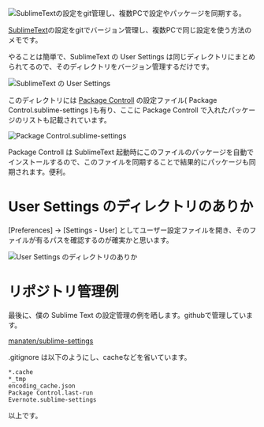 ![SublimeTextの設定をgit管理し、複数PCで設定やパッケージを同期する。](http://manaten.net/wp-content/uploads/2014/03/Sublime_Text_git.png)

[SublimeText](http://www.sublimetext.com/)の設定をgitでバージョン管理し、複数PCで同じ設定を使う方法のメモです。

<!-- more -->

やることは簡単で、SublimeText の User Settings は同じディレクトリにまとめられてるので、そのディレクトリをバージョン管理するだけです。


![SublimeText の User Settings](http://manaten.net/wp-content/uploads/2014/03/Sublime_Text_git_3.png)

このディレクトリには [Package Controll](https://sublime.wbond.net/) の設定ファイル( Package Control.sublime-settings )も有り、ここに Package Controll で入れたパッケージのリストも記載されています。

![Package Control.sublime-settings](http://manaten.net/wp-content/uploads/2014/03/Sublime_Text_git_2.png)

Package Controll は SublimeText 起動時にこのファイルのパッケージを自動でインストールするので、このファイルを同期することで結果的にパッケージも同期されます。便利。


# User Settings のディレクトリのありか
[Preferences] -> [Settings - User] としてユーザー設定ファイルを開き、そのファイルが有るパスを確認するのが確実かと思います。

![User Settings のディレクトリのありか](http://manaten.net/wp-content/uploads/2014/03/sublime_user_settings.png)

# リポジトリ管理例
最後に、僕の Sublime Text の設定管理の例を晒します。githubで管理しています。

[manaten/sublime-settings](https://github.com/manaten/sublime-settings)

.gitignore は以下のようにし、cacheなどを省いています。
```
*.cache
*_tmp
encoding_cache.json
Package Control.last-run
Evernote.sublime-settings
```

以上です。